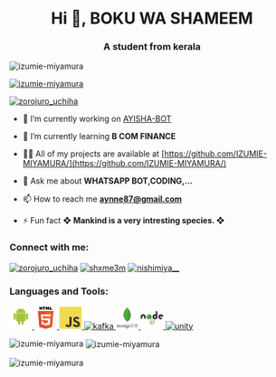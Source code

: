 <h1 align="center">Hi 👋, BOKU WA SHAMEEM </h1>
<h3 align="center">A student from kerala</h3>

<p align="left"> <img src="https://komarev.com/ghpvc/?username=izumie-miyamura&label=Profile%20views&color=0e75b6&style=flat" alt="izumie-miyamura" /> </p>

<p align="left"> <a href="https://github.com/ryo-ma/github-profile-trophy"><img src="https://github-profile-trophy.vercel.app/?username=IZUMIE-MIYAMURA" alt="izumie-miyamura" /></a> </p>

<p align="left"> <a href="https://twitter.com/zorojuro_uchiha" target="blank"><img src="https://img.shields.io/twitter/follow/zorojuro_uchiha?logo=twitter&style=for-the-badge" alt="zorojuro_uchiha" /></a> </p>

- 🔭 I’m currently working on [AYISHA-BOT](https://github.com/QUEEN-NISHIMIYA/AYISHA-MD)

- 🌱 I’m currently learning **B COM FINANCE**

- 👨‍💻 All of my projects are available at [https://github.com/IZUMIE-MIYAMURA/](https://github.com/IZUMIE-MIYAMURA/)

- 💬 Ask me about **WHATSAPP BOT,CODING,...**

- 📫 How to reach me **aynne87@gmail.com**

- ⚡ Fun fact **❖ Mankind is a very intresting species. ❖**

<h3 align="left">Connect with me:</h3>
<p align="left">
<a href="https://twitter.com/zorojuro_uchiha" target="blank"><img align="center" src="https://raw.githubusercontent.com/rahuldkjain/github-profile-readme-generator/master/src/images/icons/Social/twitter.svg" alt="zorojuro_uchiha" height="30" width="40" /></a>
<a href="https://instagram.com/shxme3m" target="blank"><img align="center" src="https://raw.githubusercontent.com/rahuldkjain/github-profile-readme-generator/master/src/images/icons/Social/instagram.svg" alt="shxme3m" height="30" width="40" /></a>
<a href="https://www.youtube.com/c/nishimiya__" target="blank"><img align="center" src="https://raw.githubusercontent.com/rahuldkjain/github-profile-readme-generator/master/src/images/icons/Social/youtube.svg" alt="nishimiya__" height="30" width="40" /></a>
</p>

<h3 align="left">Languages and Tools:</h3>
<p align="left"> <a href="https://developer.android.com" target="_blank" rel="noreferrer"> <img src="https://raw.githubusercontent.com/devicons/devicon/master/icons/android/android-original-wordmark.svg" alt="android" width="40" height="40"/> </a> <a href="https://www.w3.org/html/" target="_blank" rel="noreferrer"> <img src="https://raw.githubusercontent.com/devicons/devicon/master/icons/html5/html5-original-wordmark.svg" alt="html5" width="40" height="40"/> </a> <a href="https://developer.mozilla.org/en-US/docs/Web/JavaScript" target="_blank" rel="noreferrer"> <img src="https://raw.githubusercontent.com/devicons/devicon/master/icons/javascript/javascript-original.svg" alt="javascript" width="40" height="40"/> </a> <a href="https://kafka.apache.org/" target="_blank" rel="noreferrer"> <img src="https://www.vectorlogo.zone/logos/apache_kafka/apache_kafka-icon.svg" alt="kafka" width="40" height="40"/> </a> <a href="https://www.mongodb.com/" target="_blank" rel="noreferrer"> <img src="https://raw.githubusercontent.com/devicons/devicon/master/icons/mongodb/mongodb-original-wordmark.svg" alt="mongodb" width="40" height="40"/> </a> <a href="https://nodejs.org" target="_blank" rel="noreferrer"> <img src="https://raw.githubusercontent.com/devicons/devicon/master/icons/nodejs/nodejs-original-wordmark.svg" alt="nodejs" width="40" height="40"/> </a> <a href="https://unity.com/" target="_blank" rel="noreferrer"> <img src="https://www.vectorlogo.zone/logos/unity3d/unity3d-icon.svg" alt="unity" width="40" height="40"/> </a> </p>

<p><img align="left" src="https://github-readme-stats.vercel.app/api/top-langs?username=izumie-miyamura&show_icons=true&locale=en&layout=compact" alt="izumie-miyamura" /></p>

<p>&nbsp;<img align="center" src="https://github-readme-stats.vercel.app/api?username=izumie-miyamura&show_icons=true&locale=en" alt="izumie-miyamura" /></p>

<p><img align="center" src="https://github-readme-streak-stats.herokuapp.com/?user=izumie-miyamura&" alt="izumie-miyamura" /></p>
